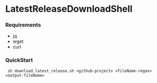 # LatestReleaseDownloadShell

### Requirements
- jq
- wget
- curl
### QuickStart
```
 sh download_latest_release.sh <github-project> <fileName-regex> <output-fileName>  
```
